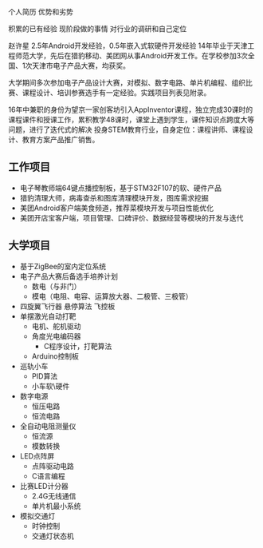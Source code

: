 个人简历
优势和劣势


积累的已有经验
现阶段做的事情
对行业的调研和自己定位

赵许星 	2.5年Android开发经验，0.5年嵌入式软硬件开发经验
14年毕业于天津工程师范大学，先后在猎豹移动、美团网从事Android开发工作。在学校参加3次全国、1次天津市电子产品大赛，均获奖。

大学期间多次参加电子产品设计大赛，对模拟、数字电路、单片机编程、组织比赛、课程设计、培训参赛选手有一定经验。实践项目列表见附录。

16年中兼职的身份为望京一家创客坊引入AppInventor课程，独立完成30课时的课程课件和授课工作，累积教学48课时，课堂上遇到学生，课件知识点跨度大等问题，进行了迭代式的解决
投身STEM教育行业，自身定位：课程讲师、课程设计、教育方案产品推广销售。

## 工作项目
* 电子琴教师端64键点播控制板，基于STM32F107的软、硬件产品
* 猎豹清理大师，病毒查杀和图库清理模块开发，图库需求挖掘
* 美团Android客户端美食频道，推荐菜模块开发与项目性能优化
* 美团开店宝客户端，项目管理、口碑评价、数据经营等模块的开发与迭代

## 大学项目 
* 基于ZigBee的室内定位系统
* 电子产品大赛后备选手培养计划
   * 数电（与非门）
   * 模电（电阻、电容、运算放大器、二极管、三极管）
* 四旋翼飞行器
      悬停算法 
      飞控板
* 单摆激光自动打靶
   * 电机、舵机驱动	
   * 角度光电编码器
     * C程序设计，打靶算法
   * Arduino控制板
* 巡轨小车
   * PID算法
   * 小车软\硬件
* 数字电源
   * 恒压电路
   * 恒流电路
* 全自动电阻测量仪
   * 恒流源
   * 模数转换
* LED点阵屏
   * 点阵驱动电路
   * C语言编程
* 比赛LED计分器
   * 2.4G无线通信
   * 单片机最小系统
* 模拟交通灯
   * 时钟控制
   * 交通灯状态机